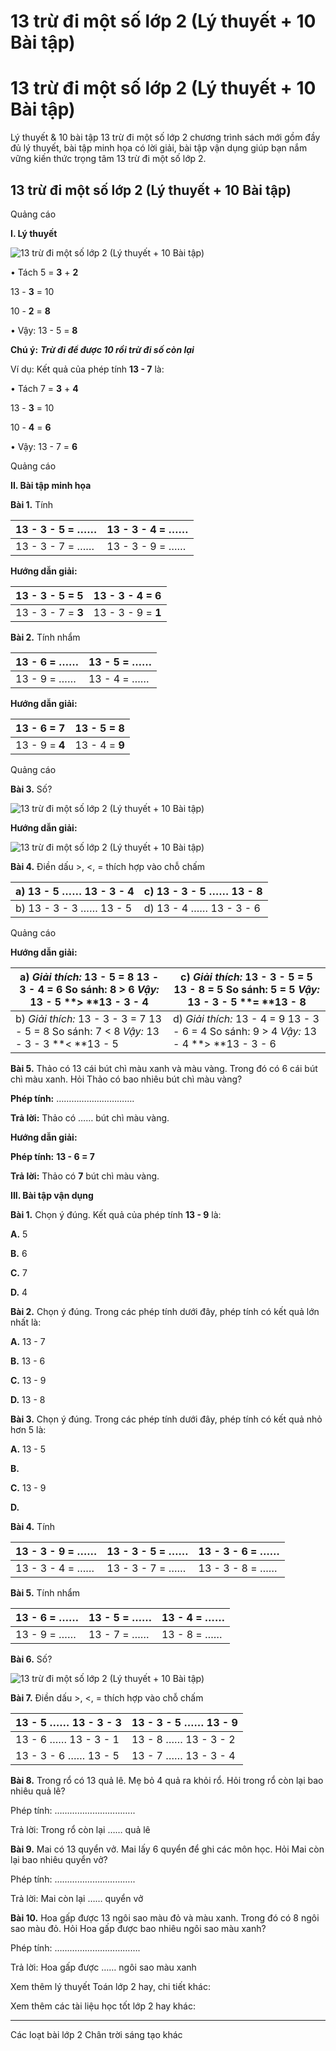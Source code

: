 # 13 trừ đi một số lớp 2 (Lý thuyết + 10 Bài tập)

# 13 trừ đi một số lớp 2 (Lý thuyết + 10 Bài tập)

Lý thuyết & 10 bài tập 13 trừ đi một số lớp 2 chương trình sách mới gồm đầy đủ lý thuyết, bài tập minh họa có lời giải, bài tập vận dụng giúp bạn nắm vững kiến thức trọng tâm 13 trừ đi một số lớp 2.

## 13 trừ đi một số lớp 2 (Lý thuyết + 10 Bài tập)

Quảng cáo

**I. Lý thuyết**

![13 trừ đi một số lớp 2 \(Lý thuyết + 10 Bài tập\)](https://vietjack.com/toan-2-chan-troi/images/ly-thuyet-13-tru-di-mot-so-231163.PNG)

• Tách 5 = **3** \+ **2**

13 - **3** = 10

10 - **2** = **8**

• Vậy: 13 - 5 = **8**

**Chú ý:** **_Trừ đi để được 10 rồi trừ đi số còn lại_**

Ví dụ: Kết quả của phép tính **13 - 7** là:

• Tách 7 = **3** \+ **4**

13 - **3** = 10

10 - **4** = **6**

• Vậy: 13 - 7 = **6**

Quảng cáo

**II. Bài tập minh họa**

**Bài 1.** Tính

13 - 3 - 5 = …… |  13 - 3 - 4 = ……  
---|---  
13 - 3 - 7 = …… |  13 - 3 - 9 = ……  
  
**Hướng dẫn giải:**

13 - 3 - 5 = **5** |  13 - 3 - 4 = **6**  
---|---  
13 - 3 - 7 = **3** |  13 - 3 - 9 = **1**  
  
**Bài 2.** Tính nhẩm

13 - 6 = …… |  13 - 5 = ……  
---|---  
13 - 9 = …… |  13 - 4 = ……  
  
**Hướng dẫn giải:**

13 - 6 = **7** |  13 - 5 = **8**  
---|---  
13 - 9 = **4** |  13 - 4 = **9**  
  
Quảng cáo

**Bài 3.** Số?

![13 trừ đi một số lớp 2 \(Lý thuyết + 10 Bài tập\)](https://vietjack.com/toan-2-chan-troi/images/ly-thuyet-13-tru-di-mot-so-231164.PNG)

**Hướng dẫn giải:**

![13 trừ đi một số lớp 2 \(Lý thuyết + 10 Bài tập\)](https://vietjack.com/toan-2-chan-troi/images/ly-thuyet-13-tru-di-mot-so-231165.PNG)

**Bài 4.** Điền dấu >, <, = thích hợp vào chỗ chấm

a) 13 - 5 …… 13 - 3 - 4 |  c) 13 - 3 - 5 …… 13 - 8  
---|---  
b) 13 - 3 - 3 …… 13 - 5 |  d) 13 - 4 …… 13 - 3 - 6  
  
Quảng cáo

**Hướng dẫn giải:**

a)  _Giải thích:_ 13 - 5 = 8 13 - 3 - 4 = 6 So sánh: 8 > 6 _Vậy:_ 13 - 5 **> **13 - 3 - 4 |  c)  _Giải thích:_ 13 - 3 - 5 = 5 13 - 8 = 5 So sánh: 5 = 5 _Vậy:_ 13 - 3 - 5 **= **13 - 8  
---|---  
b)  _Giải thích:_ 13 - 3 - 3 = 7 13 - 5 = 8 So sánh: 7 < 8 _Vậy:_ 13 - 3 - 3 **< **13 - 5 |  d)  _Giải thích:_ 13 - 4 = 9 13 - 3 - 6 = 4 So sánh: 9 > 4 _Vậy:_ 13 - 4 **> **13 - 3 - 6  
  
**Bài 5.** Thảo có 13 cái bút chì màu xanh và màu vàng. Trong đó có 6 cái bút chì màu xanh. Hỏi Thảo có bao nhiêu bút chì màu vàng?

**Phép tính:** ………………………….

**Trả lời:** Thảo có …… bút chì màu vàng.

**Hướng dẫn giải:**

**Phép tính:** **13 - 6 = 7**

**Trả lời:** Thảo có **7** bút chì màu vàng.

**III. Bài tập vận dụng**

**Bài 1.** Chọn ý đúng. Kết quả của phép tính **13 - 9** là:

**A.** 5

**B.** 6

**C.** 7

**D.** 4

**Bài 2.** Chọn ý đúng. Trong các phép tính dưới đây, phép tính có kết quả lớn nhất là:

**A.** 13 - 7

**B.** 13 - 6

**C.** 13 - 9

**D.** 13 - 8

**Bài 3.** Chọn ý đúng. Trong các phép tính dưới đây, phép tính có kết quả nhỏ hơn 5 là: 

**A.** 13 - 5

**B.**

**C.** 13 - 9

**D.**

**Bài 4.** Tính

13 - 3 - 9 = …… |  13 - 3 - 5 = …… |  13 - 3 - 6 = ……  
---|---|---  
13 - 3 - 4 = …… |  13 - 3 - 7 = …… |  13 - 3 - 8 = ……  
  
**Bài 5.** Tính nhẩm

13 - 6 = …… |  13 - 5 = …… |  13 - 4 = ……  
---|---|---  
13 - 9 = …… |  13 - 7 = …… |  13 - 8 = ……  
  
**Bài 6.** Số?

![13 trừ đi một số lớp 2 \(Lý thuyết + 10 Bài tập\)](https://vietjack.com/toan-2-chan-troi/images/ly-thuyet-13-tru-di-mot-so-231166.PNG)

**Bài 7.** Điền dấu >, <, = thích hợp vào chỗ chấm

13 - 5 …… 13 - 3 - 3 |  13 - 3 - 5 …… 13 - 9   
---|---  
13 - 6 …… 13 - 3 - 1 |  13 - 8 …… 13 - 3 - 2  
13 - 3 - 6 …… 13 - 5 |  13 - 7 …… 13 - 3 - 4  
  
**Bài 8.** Trong rổ có 13 quả lê. Mẹ bỏ 4 quả ra khỏi rổ. Hỏi trong rổ còn lại bao nhiêu quả lê?

Phép tính: …………………………..

Trả lời: Trong rổ còn lại …… quả lê

**Bài 9.** Mai có 13 quyển vở. Mai lấy 6 quyển để ghi các môn học. Hỏi Mai còn lại bao nhiêu quyển vở?

Phép tính: …………………………..

Trả lời: Mai còn lại …… quyển vở 

**Bài 10.** Hoa gấp được 13 ngôi sao màu đỏ và màu xanh. Trong đó có 8 ngôi sao màu đỏ. Hỏi Hoa gấp được bao nhiêu ngôi sao màu xanh?

Phép tính: …………………………….

Trả lời: Hoa gấp được …… ngôi sao màu xanh

Xem thêm lý thuyết Toán lớp 2 hay, chi tiết khác:

Xem thêm các tài liệu học tốt lớp 2 hay khác:

* * *

Các loạt bài lớp 2 Chân trời sáng tạo khác
